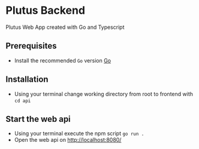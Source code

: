 # Plutus Backend

Plutus Web App created with Go and Typescript

## Prerequisites

- Install the recommended `Go` version [Go](https://go.dev/)

## Installation

- Using your terminal change working directory from root to frontend with `cd api`

## Start the web api

- Using your terminal execute the npm script `go run .`
- Open the web api on <http://localhost:8080/>
